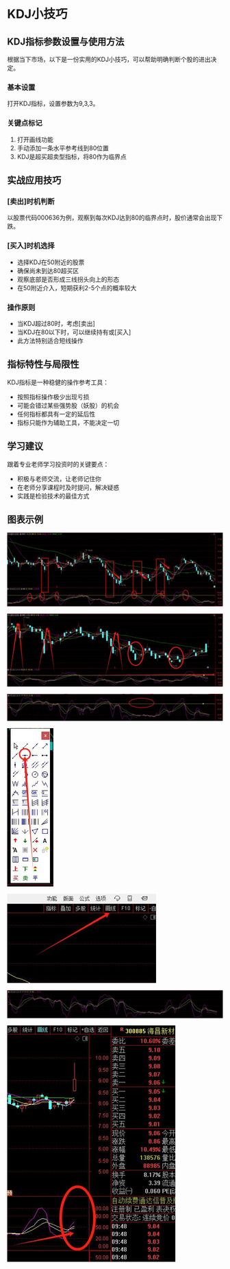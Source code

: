 # KDJ小技巧

<!-- 文档转换自: KDJ小技巧.docx -->
<!-- 转换时间: 2025-08-25 20:01:28 -->
<!-- 提示: 文档中的关键数据已使用data-number类标记 -->

## KDJ指标参数设置与使用方法

根据当下市场，以下是一份实用的KDJ小技巧，可以帮助明确判断个股的进出决定。

### 基本设置

打开KDJ指标，设置参数为<span class="data-number">9</span>,<span class="data-number">3</span>,<span class="data-number">3</span>。

### 关键点标记

1. 打开画线功能
2. 手动添加一条水平参考线到<span class="data-number">80</span>位置
3. KDJ是超买超卖型指标，将<span class="data-number">80</span>作为临界点

## 实战应用技巧

### [卖出]时机判断

以股票代码<span class="data-number">000636</span>为例，观察到每次KDJ达到<span class="data-number">80</span>的临界点时，股价通常会出现下跌。

### [买入]时机选择

- 选择KDJ在<span class="data-number">50</span>附近的股票
- 确保尚未到达<span class="data-number">80</span>超买区
- 观察底部是否形成三线拐头向上的形态
- 在<span class="data-number">50</span>附近介入，短期获利<span class="data-number">2</span>-<span class="data-number">5</span>个点的概率较大

### 操作原则
- 当KDJ超过<span class="data-number">80</span>时，考虑[卖出]
- 当KDJ在<span class="data-number">80</span>以下时，可以继续持有或[买入]
- 此方法特别适合短线操作

## 指标特性与局限性

KDJ指标是一种稳健的操作参考工具：
- 按照指标操作极少出现亏损
- 可能会错过某些强势股（妖股）的机会
- 任何指标都具有一定的延后性
- 指标只能作为辅助工具，不能决定一切

## 学习建议

跟着专业老师学习投资时的关键要点：
- 积极与老师交流，让老师记住你
- 在老师分享课程时及时提问，解决疑惑
- 实践是检验技术的最佳方式

## 图表示例

![KDJ指标设置界面](images/image_471672fe.png)

![KDJ参数调整参考](images/image_7c03bb2b.png)

![KDJ指标画线示例](images/image_e7e42982.png)

![股票代码000636的KDJ走势](images/image_2b3df211.png)

![KDJ[买入信号]示例](images/image_71322d32.png)

![KDJ[卖出]信号示例](images/image_2a83d8d0.png)

![KDJ指标综合应用](images/image_d29a23c7.png)
